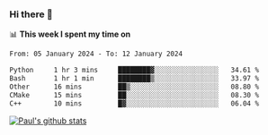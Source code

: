 ### Hi there 👋

📊 **This week I spent my time on**
<!--START_SECTION:waka-->

```txt
From: 05 January 2024 - To: 12 January 2024

Python     1 hr 3 mins     ████████▓░░░░░░░░░░░░░░░░   34.61 %
Bash       1 hr 1 min      ████████▒░░░░░░░░░░░░░░░░   33.97 %
Other      16 mins         ██▒░░░░░░░░░░░░░░░░░░░░░░   08.80 %
CMake      15 mins         ██░░░░░░░░░░░░░░░░░░░░░░░   08.30 %
C++        10 mins         █▓░░░░░░░░░░░░░░░░░░░░░░░   06.04 %
```

<!--END_SECTION:waka-->


[![Paul's github stats](https://github-readme-stats.vercel.app/api?username=mickeyouyou&theme=dracula&show_icons=true)](https://github.com/anuraghazra/github-readme-stats)
